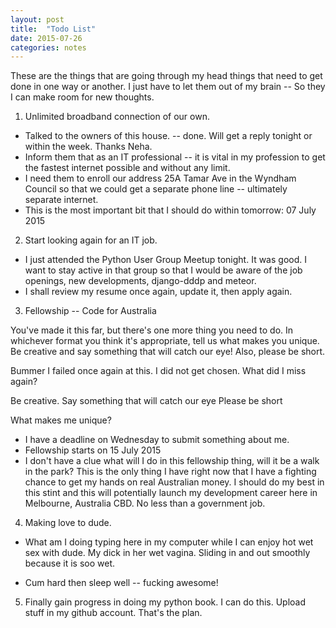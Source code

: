 ```yaml
---
layout: post
title:  "Todo List"
date: 2015-07-26
categories: notes
---
```


These are the things that are going through my head things that need to get done in one way or another. I just have to let them out of my brain -- So they I can make room for new thoughts.

1. Unlimited broadband connection of our own.

* Talked to the owners of this house. -- done. Will get a reply tonight or within the week. Thanks Neha.
* Inform them that as an IT professional -- it is vital in my profession to get the fastest internet possible and without any limit.
* I need them to enroll our address 25A Tamar Ave in the Wyndham Council so that we could get a separate phone line -- ultimately separate internet.
* This is the most important bit that I should do within tomorrow: 07 July 2015

2. Start looking again for an IT job. 

* I just attended the Python User Group Meetup tonight. It was good. I want to stay active in that group so that I would be aware of the job openings, new developments, django-dddp and meteor.
* I shall review my resume once again, update it, then apply again.

3. Fellowship -- Code for Australia

You've made it this far, but there's one more thing you need to do. 
In whichever format you think it's appropriate, tell us what makes you unique. 
Be creative and say something that will catch our eye! Also, please be short.

Bummer I failed once again at this. I did not get chosen. What did I miss again?

Be creative.
Say something that will catch our eye
Please be short


What makes me unique?

* I have a deadline on Wednesday to submit something about me. 
* Fellowship starts on 15 July 2015
* I don't have a clue what will I do in this fellowship thing, will it be a walk in the park? This is the only thing I have right now that I have a fighting chance to get my hands on real Australian money. I should do my best in this stint and this will potentially launch my development career here in Melbourne, Australia CBD. No less than a government job.

4. Making love to dude.
* What am I doing typing here in my computer while I can enjoy hot wet sex with dude. My dick in her wet vagina. Sliding in and out smoothly because it is soo wet. 

* Cum hard then sleep well -- fucking awesome!

5. Finally gain progress in doing my python book. I can do this. Upload stuff in my github account. That's the plan.